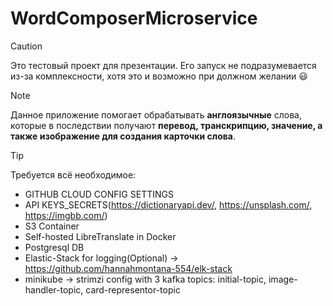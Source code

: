 # WordComposerMicroservice

> [!CAUTION]
> Это тестовый проект для презентации. Его запуск не подразумевается из-за комплексности, хотя это и возможно при должном желании 😃

> [!NOTE]  
> Данное приложение помогает обрабатывать **англоязычные** слова, которые в последствии получают **перевод, транскрипцию, значение, а также изображение для создания карточки слова**.

> [!TIP]
> Требуется всё необходимое:
> * GITHUB CLOUD CONFIG SETTINGS 
> * API KEYS_SECRETS(https://dictionaryapi.dev/, https://unsplash.com/, https://imgbb.com/)
> * S3 Container
> * Self-hosted LibreTranslate in Docker
> * Postgresql DB
> * Elastic-Stack for logging(Optional) -> https://github.com/hannahmontana-554/elk-stack
> * minikube -> strimzi config with 3 kafka topics: initial-topic, image-handler-topic, card-representor-topic
